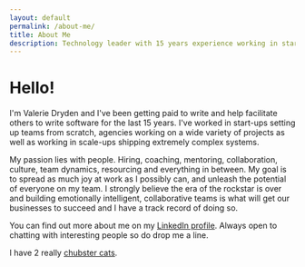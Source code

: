 ```yaml
---
layout: default
permalink: /about-me/
title: About Me
description: Technology leader with 15 years experience working in start ups, agencies and scale ups.
---
```

# Hello!

I'm Valerie Dryden and I've been getting paid to write and help facilitate others to write software for the last 15 years. I've worked in start-ups setting up teams from scratch, agencies working on a wide variety of projects as well as working in scale-ups shipping extremely complex systems.

My passion lies with people. Hiring, coaching, mentoring, collaboration, culture, team dynamics, resourcing and everything in between. My goal is to spread as much joy at work as I possibly can, and unleash the potential of everyone on my team. I strongly believe the era of the rockstar is over and building emotionally intelligent, collaborative teams is what will get our businesses to succeed and I have a track record of doing so.

You can find out more about me on my [LinkedIn profile](https://www.linkedin.com/in/valeriejanegibson/). Always open to chatting with interesting people so do drop me a line.

I have 2 really [chubster cats](https://www.instagram.com/outragedpinkracoon/).
